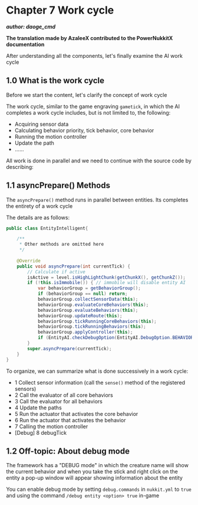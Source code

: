 # Chapter 7 Work cycle

_**author: daoge_cmd**_

**The translation made by AzaleeX contributed to the PowerNukkitX documentation**

After understanding all the components, let's finally examine the AI work cycle

## 1.0 What is the work cycle

Before we start the content, let's clarify the concept of work cycle

The work cycle, similar to the game engraving ```gametick```, in which the AI completes a work cycle includes, but is not limited to, the following:

- Acquiring sensor data
- Calculating behavior priority, tick behavior, core behavior
- Running the motion controller
- Update the path
- ......

All work is done in parallel and we need to continue with the source code by describing:

## 1.1 asyncPrepare() Methods

The ```asyncPrepare()``` method runs in parallel between entities. Its completes the entirety of a work cycle

The details are as follows:

```java
public class EntityIntelligent{

    /**
     * Other methods are omitted here
     */
    
    @Override
    public void asyncPrepare(int currentTick) {
        // Calculate if active
        isActive = level.isHighLightChunk(getChunkX(), getChunkZ());
        if (!this.isImmobile()) { // immobile will disable entity AI
            var behaviorGroup = getBehaviorGroup();
            if (behaviorGroup == null) return;
            behaviorGroup.collectSensorData(this);
            behaviorGroup.evaluateCoreBehaviors(this);
            behaviorGroup.evaluateBehaviors(this);
            behaviorGroup.updateRoute(this);
            behaviorGroup.tickRunningCoreBehaviors(this);
            behaviorGroup.tickRunningBehaviors(this);
            behaviorGroup.applyController(this);
            if (EntityAI.checkDebugOption(EntityAI.DebugOption.BEHAVIOR)) behaviorGroup.debugTick(this);
        }
        super.asyncPrepare(currentTick);
    }
}
```

To organize, we can summarize what is done successively in a work cycle:

- 1 Collect sensor information (call the ```sense()``` method of the registered sensors)
- 2 Call the evaluator of all core behaviors
- 3 Call the evaluator for all behaviors
- 4 Update the paths
- 5 Run the actuator that activates the core behavior
- 6 Run the actuator that activates the behavior
- 7 Calling the motion controller
- [Debug] 8 debugTick

## 1.2 Off-topic: About debug mode

The framework has a "DEBUG mode" in which the creature name will show the current behavior and when you take the stick and right click on the entity a pop-up window will appear showing information about the entity

You can enable debug mode by setting ```debug.commands``` in ```nukkit.yml``` to ```true``` and using the command ```/debug entity <option> true``` in-game
